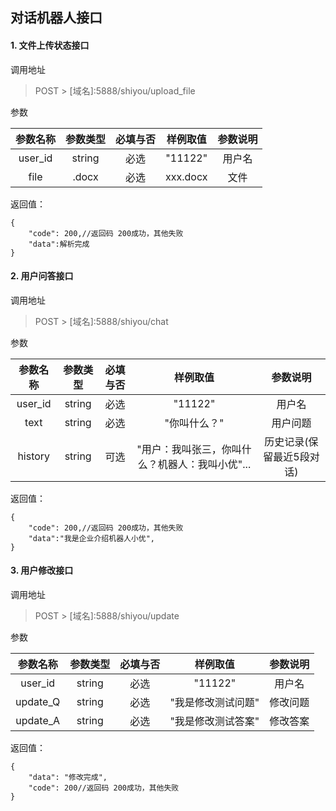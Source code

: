 ## 对话机器人接口

#### 1. 文件上传状态接口

调用地址
>POST > [域名]:5888/shiyou/upload_file

参数

| 参数名称         | 参数类型        |  必填与否       | 样例取值                             | 参数说明                          |
|:----------------:|:---------------:|:---------------:|:------------------------------------:|:---------------------------------:|
| user_id         | string          | 必选            |  "11122"                               | 用户名                    |
| file      | .docx          | 必选            |   xxx.docx                              | 文件                    |


返回值：
```
{
    "code": 200,//返回码 200成功，其他失败
    "data":解析完成
}
```

#### 2. 用户问答接口

调用地址
>POST > [域名]:5888/shiyou/chat

参数

| 参数名称         | 参数类型        |  必填与否       | 样例取值                             | 参数说明                          |
|:----------------:|:---------------:|:---------------:|:------------------------------------:|:---------------------------------:|
| user_id         | string          | 必选            |  "11122"                               | 用户名                    |
| text      | string          | 必选            |  "你叫什么？"                               | 用户问题                    |
| history      | string          | 可选            |  "用户：我叫张三，你叫什么？机器人：我叫小优"...                               | 历史记录(保留最近5段对话)                    |

返回值：
```
{
    "code": 200,//返回码 200成功，其他失败
    "data":"我是企业介绍机器人小优",
}
```

#### 3. 用户修改接口

调用地址
>POST > [域名]:5888/shiyou/update

参数

| 参数名称         | 参数类型        |  必填与否       | 样例取值                             | 参数说明                          |
|:----------------:|:---------------:|:---------------:|:------------------------------------:|:---------------------------------:|
| user_id         | string          | 必选            |  "11122"                               | 用户名                    |
| update_Q      | string          | 必选            |  "我是修改测试问题"                               | 修改问题                    |
| update_A      | string          | 必选            |  "我是修改测试答案"                               | 修改答案                    |

返回值：
```
{
    "data": "修改完成",
    "code": 200//返回码 200成功，其他失败
}
```
